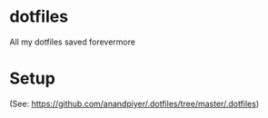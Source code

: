 # dotfiles
All my dotfiles saved forevermore

# Setup
(See: https://github.com/anandpiyer/.dotfiles/tree/master/.dotfiles)
